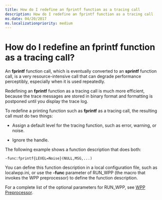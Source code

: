 ```yaml
---
title: How do I redefine an fprintf function as a tracing call
description: How do I redefine an fprintf function as a tracing call
ms.date: 04/20/2017
ms.localizationpriority: medium
---
```


# How do I redefine an fprintf function as a tracing call?


An **fprintf** function call, which is eventually converted to an **sprintf** function call, is a very resource-intensive call that can degrade performance perceptibly, especially when it is used repeatedly.

Redefining an **fprintf** function as a tracing call is much more efficient, because the trace messages are stored in binary format and formatting is postponed until you display the trace log.

To redefine a printing function such as **fprintf** as a tracing call, the resulting call must do two things:

-   Assign a default level for the tracing function, such as error, warning, or noise.

-   Ignore the handle.

The following example shows a function description that does both:

```
-func:fprintf{LEVEL=Noise}(NULL,MSG,...)
```

You can define this function description in a local configuration file, such as localwpp.ini, or use the **-func** parameter of RUN\_WPP (the macro that invokes the WPP preprocessor) to define the function description.

For a complete list of the optional parameters for RUN\_WPP, see [WPP Preprocessor](wpp-preprocessor.md).

 

 





